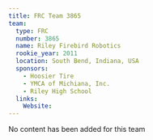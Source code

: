 ```yaml
---
title: FRC Team 3865
team:
  type: FRC
  number: 3865
  name: Riley Firebird Robotics
  rookie_year: 2011
  location: South Bend, Indiana, USA
  sponsors:
    - Hoosier Tire
    - YMCA of Michiana, Inc.
    - Riley High School
  links:
    Website: 
---
```

No content has been added for this team
